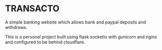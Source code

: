 # TRANSACTO
A simple banking website which allows bank and paypal deposits and withdraws.

This is a personal project built using flask socketio with gunicorn and nginx and configured to be behind cloudflare.
